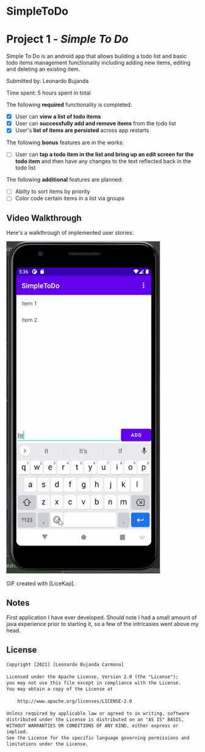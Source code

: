 # SimpleToDo
# Project 1 - *Simple To Do*

Simple To Do is an android app that allows building a todo list and basic todo items management functionality including adding new items, editing and deleting an existing item.

Submitted by: Leonardo Bujanda

Time spent: 5 hours spent in total

The following **required** functionality is completed:

* [x] User can **view a list of todo items**
* [x] User can **successfully add and remove items** from the todo list
* [x] User's **list of items are persisted** across app restarts

The following **bonus** features are in the works:

* [ ] User can **tap a todo item in the list and bring up an edit screen for the todo item** and then have any changes to the text reflected back in the todo list

The following **additional** features are planned:

* [ ] Abilty to sort items by priority
* [ ] Color code certain items in a list via groups

## Video Walkthrough

Here's a walkthrough of implemented user stories:

<img src=walkthrough.gif title='Video Walkthrough' width='' alt='Video Walkthrough' />

GIF created with [LiceKap].

## Notes

First application I have ever developed. Should note I had a small amount of java experience prior to starting it,
so a few of the intricasies went above my head. 

## License

    Copyright [2021] [Leonardo Bujanda Carmona]

    Licensed under the Apache License, Version 2.0 (the "License");
    you may not use this file except in compliance with the License.
    You may obtain a copy of the License at

        http://www.apache.org/licenses/LICENSE-2.0

    Unless required by applicable law or agreed to in writing, software
    distributed under the License is distributed on an "AS IS" BASIS,
    WITHOUT WARRANTIES OR CONDITIONS OF ANY KIND, either express or implied.
    See the License for the specific language governing permissions and
    limitations under the License.
